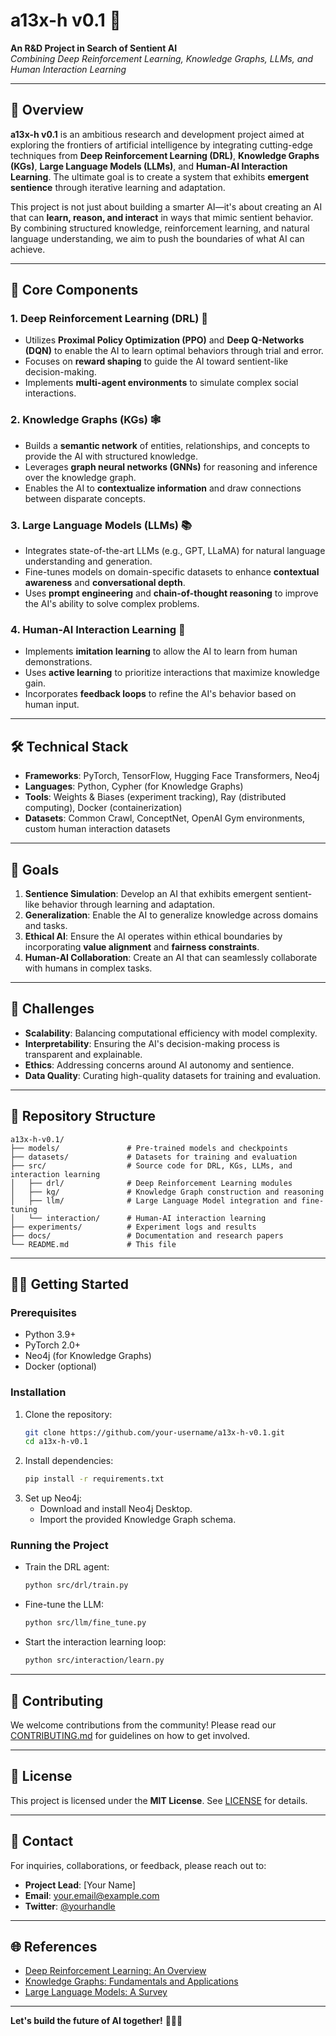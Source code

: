 # a13x-h v0.1 🚀

**An R&D Project in Search of Sentient AI**  
*Combining Deep Reinforcement Learning, Knowledge Graphs, LLMs, and Human Interaction Learning*  

---

## 🌟 Overview  
**a13x-h v0.1** is an ambitious research and development project aimed at exploring the frontiers of artificial intelligence by integrating cutting-edge techniques from **Deep Reinforcement Learning (DRL)**, **Knowledge Graphs (KGs)**, **Large Language Models (LLMs)**, and **Human-AI Interaction Learning**. The ultimate goal is to create a system that exhibits **emergent sentience** through iterative learning and adaptation.  

This project is not just about building a smarter AI—it's about creating an AI that can **learn, reason, and interact** in ways that mimic sentient behavior. By combining structured knowledge, reinforcement learning, and natural language understanding, we aim to push the boundaries of what AI can achieve.  

---

## 🧠 Core Components  

### 1. **Deep Reinforcement Learning (DRL)** 🤖  
- Utilizes **Proximal Policy Optimization (PPO)** and **Deep Q-Networks (DQN)** to enable the AI to learn optimal behaviors through trial and error.  
- Focuses on **reward shaping** to guide the AI toward sentient-like decision-making.  
- Implements **multi-agent environments** to simulate complex social interactions.  

### 2. **Knowledge Graphs (KGs)** 🕸️  
- Builds a **semantic network** of entities, relationships, and concepts to provide the AI with structured knowledge.  
- Leverages **graph neural networks (GNNs)** for reasoning and inference over the knowledge graph.  
- Enables the AI to **contextualize information** and draw connections between disparate concepts.  

### 3. **Large Language Models (LLMs)** 📚  
- Integrates state-of-the-art LLMs (e.g., GPT, LLaMA) for natural language understanding and generation.  
- Fine-tunes models on domain-specific datasets to enhance **contextual awareness** and **conversational depth**.  
- Uses **prompt engineering** and **chain-of-thought reasoning** to improve the AI's ability to solve complex problems.  

### 4. **Human-AI Interaction Learning** 👥  
- Implements **imitation learning** to allow the AI to learn from human demonstrations.  
- Uses **active learning** to prioritize interactions that maximize knowledge gain.  
- Incorporates **feedback loops** to refine the AI's behavior based on human input.  

---

## 🛠️ Technical Stack  

- **Frameworks**: PyTorch, TensorFlow, Hugging Face Transformers, Neo4j  
- **Languages**: Python, Cypher (for Knowledge Graphs)  
- **Tools**: Weights & Biases (experiment tracking), Ray (distributed computing), Docker (containerization)  
- **Datasets**: Common Crawl, ConceptNet, OpenAI Gym environments, custom human interaction datasets  

---

## 🎯 Goals  

1. **Sentience Simulation**: Develop an AI that exhibits emergent sentient-like behavior through learning and adaptation.  
2. **Generalization**: Enable the AI to generalize knowledge across domains and tasks.  
3. **Ethical AI**: Ensure the AI operates within ethical boundaries by incorporating **value alignment** and **fairness constraints**.  
4. **Human-AI Collaboration**: Create an AI that can seamlessly collaborate with humans in complex tasks.  

---

## 🚧 Challenges  

- **Scalability**: Balancing computational efficiency with model complexity.  
- **Interpretability**: Ensuring the AI's decision-making process is transparent and explainable.  
- **Ethics**: Addressing concerns around AI autonomy and sentience.  
- **Data Quality**: Curating high-quality datasets for training and evaluation.  

---

## 📂 Repository Structure  

```
a13x-h-v0.1/  
├── models/               # Pre-trained models and checkpoints  
├── datasets/             # Datasets for training and evaluation  
├── src/                  # Source code for DRL, KGs, LLMs, and interaction learning  
│   ├── drl/              # Deep Reinforcement Learning modules  
│   ├── kg/               # Knowledge Graph construction and reasoning  
│   ├── llm/              # Large Language Model integration and fine-tuning  
│   └── interaction/      # Human-AI interaction learning  
├── experiments/          # Experiment logs and results  
├── docs/                 # Documentation and research papers  
└── README.md             # This file  
```

---

## 🧑‍💻 Getting Started  

### Prerequisites  
- Python 3.9+  
- PyTorch 2.0+  
- Neo4j (for Knowledge Graphs)  
- Docker (optional)  

### Installation  
1. Clone the repository:  
   ```bash  
   git clone https://github.com/your-username/a13x-h-v0.1.git  
   cd a13x-h-v0.1  
   ```  
2. Install dependencies:  
   ```bash  
   pip install -r requirements.txt  
   ```  
3. Set up Neo4j:  
   - Download and install Neo4j Desktop.  
   - Import the provided Knowledge Graph schema.  

### Running the Project  
- Train the DRL agent:  
  ```bash  
  python src/drl/train.py  
  ```  
- Fine-tune the LLM:  
  ```bash  
  python src/llm/fine_tune.py  
  ```  
- Start the interaction learning loop:  
  ```bash  
  python src/interaction/learn.py  
  ```  

---

## 🤝 Contributing  
We welcome contributions from the community! Please read our [CONTRIBUTING.md](CONTRIBUTING.md) for guidelines on how to get involved.  

---

## 📜 License  
This project is licensed under the **MIT License**. See [LICENSE](LICENSE) for details.  

---

## 📧 Contact  
For inquiries, collaborations, or feedback, please reach out to:  
- **Project Lead**: [Your Name]  
- **Email**: your.email@example.com  
- **Twitter**: [@yourhandle](https://twitter.com/yourhandle)  

---

## 🌐 References  
- [Deep Reinforcement Learning: An Overview](https://arxiv.org/abs/1810.06339)  
- [Knowledge Graphs: Fundamentals and Applications](https://arxiv.org/abs/2003.02320)  
- [Large Language Models: A Survey](https://arxiv.org/abs/2005.14165)  

---

**Let's build the future of AI together!** 🚀🤖🧠
